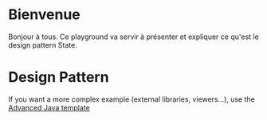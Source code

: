 # Bienvenue

Bonjour à tous. Ce playground va servir à présenter et expliquer ce qu'est le design pattern State.



# Design Pattern

If you want a more complex example (external libraries, viewers...), use the [Advanced Java template](https://tech.io/select-repo/385)
